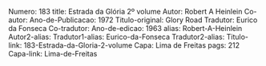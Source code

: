 Numero: 183
title: Estrada da Glória 2º volume
Autor: Robert A Heinlein
Co-autor: 
Ano-de-Publicacao: 1972
Titulo-original: Glory Road
Tradutor: Eurico da Fonseca
Co-tradutor: 
Ano-de-edicao: 1963
alias: Robert-A-Heinlein
Autor2-alias: 
Tradutor1-alias: Eurico-da-Fonseca
Tradutor2-alias: 
Titulo-link: 183-Estrada-da-Gloria-2-volume
Capa: Lima de Freitas
pags: 212
Capa-link: Lima-de-Freitas